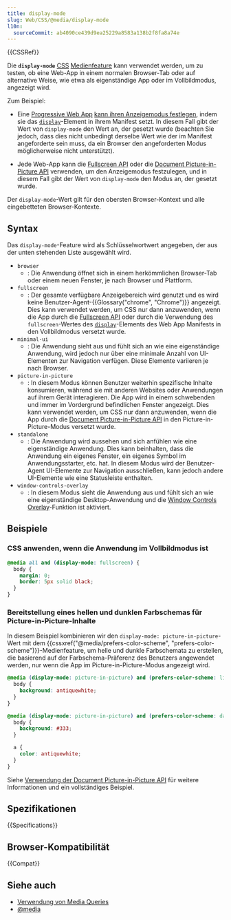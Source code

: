 ```yaml
---
title: display-mode
slug: Web/CSS/@media/display-mode
l10n:
  sourceCommit: ab4090ce439d9ea25229a8583a138b2f8fa8a74e
---
```


{{CSSRef}}

Die **`display-mode`** [CSS](/de/docs/Web/CSS) [Medienfeature](/de/docs/Web/CSS/@media#media_features) kann verwendet werden, um zu testen, ob eine Web-App in einem normalen Browser-Tab oder auf alternative Weise, wie etwa als eigenständige App oder im Vollbildmodus, angezeigt wird.

Zum Beispiel:

- Eine [Progressive Web App](/de/docs/Web/Progressive_web_apps) [kann ihren Anzeigemodus festlegen](/de/docs/Web/Progressive_web_apps/How_to/Create_a_standalone_app), indem sie das [`display`](/de/docs/Web/Manifest/Reference/display)-Element in ihrem Manifest setzt. In diesem Fall gibt der Wert von `display-mode` den Wert an, der gesetzt wurde (beachten Sie jedoch, dass dies nicht unbedingt derselbe Wert wie der im Manifest angeforderte sein muss, da ein Browser den angeforderten Modus möglicherweise nicht unterstützt).

- Jede Web-App kann die [Fullscreen API](/de/docs/Web/API/Fullscreen_API) oder die [Document Picture-in-Picture API](/de/docs/Web/API/Document_Picture-in-Picture_API) verwenden, um den Anzeigemodus festzulegen, und in diesem Fall gibt der Wert von `display-mode` den Modus an, der gesetzt wurde.

Der `display-mode`-Wert gilt für den obersten Browser-Kontext und alle eingebetteten Browser-Kontexte.

## Syntax

Das `display-mode`-Feature wird als Schlüsselwortwert angegeben, der aus der unten stehenden Liste ausgewählt wird.

- `browser`
  - : Die Anwendung öffnet sich in einem herkömmlichen Browser-Tab oder einem neuen Fenster, je nach Browser und Plattform.
- `fullscreen`
  - : Der gesamte verfügbare Anzeigebereich wird genutzt und es wird keine Benutzer-Agent-{{Glossary("chrome", "Chrome")}} angezeigt. Dies kann verwendet werden, um CSS nur dann anzuwenden, wenn die App durch die [Fullscreen API](/de/docs/Web/API/Fullscreen_API) oder durch die Verwendung des `fullscreen`-Wertes des [`display`](/de/docs/Web/Manifest/Reference/display)-Elements des Web App Manifests in den Vollbildmodus versetzt wurde.
- `minimal-ui`
  - : Die Anwendung sieht aus und fühlt sich an wie eine eigenständige Anwendung, wird jedoch nur über eine minimale Anzahl von UI-Elementen zur Navigation verfügen. Diese Elemente variieren je nach Browser.
- `picture-in-picture`
  - : In diesem Modus können Benutzer weiterhin spezifische Inhalte konsumieren, während sie mit anderen Websites oder Anwendungen auf ihrem Gerät interagieren. Die App wird in einem schwebenden und immer im Vordergrund befindlichen Fenster angezeigt. Dies kann verwendet werden, um CSS nur dann anzuwenden, wenn die App durch die [Document Picture-in-Picture API](/de/docs/Web/API/Document_Picture-in-Picture_API) in den Picture-in-Picture-Modus versetzt wurde.
- `standalone`
  - : Die Anwendung wird aussehen und sich anfühlen wie eine eigenständige Anwendung. Dies kann beinhalten, dass die Anwendung ein eigenes Fenster, ein eigenes Symbol im Anwendungsstarter, etc. hat. In diesem Modus wird der Benutzer-Agent UI-Elemente zur Navigation ausschließen, kann jedoch andere UI-Elemente wie eine Statusleiste enthalten.
- `window-controls-overlay`
  - : In diesem Modus sieht die Anwendung aus und fühlt sich an wie eine eigenständige Desktop-Anwendung und die [Window Controls Overlay](/de/docs/Web/API/Window_Controls_Overlay_API)-Funktion ist aktiviert.

## Beispiele

### CSS anwenden, wenn die Anwendung im Vollbildmodus ist

```css
@media all and (display-mode: fullscreen) {
  body {
    margin: 0;
    border: 5px solid black;
  }
}
```

### Bereitstellung eines hellen und dunklen Farbschemas für Picture-in-Picture-Inhalte

In diesem Beispiel kombinieren wir den `display-mode: picture-in-picture`-Wert mit dem {{cssxref("@media/prefers-color-scheme", "prefers-color-scheme")}}-Medienfeature, um helle und dunkle Farbschemata zu erstellen, die basierend auf der Farbschema-Präferenz des Benutzers angewendet werden, nur wenn die App im Picture-in-Picture-Modus angezeigt wird.

```css
@media (display-mode: picture-in-picture) and (prefers-color-scheme: light) {
  body {
    background: antiquewhite;
  }
}

@media (display-mode: picture-in-picture) and (prefers-color-scheme: dark) {
  body {
    background: #333;
  }

  a {
    color: antiquewhite;
  }
}
```

Siehe [Verwendung der Document Picture-in-Picture API](/de/docs/Web/API/Document_Picture-in-Picture_API/Using) für weitere Informationen und ein vollständiges Beispiel.

## Spezifikationen

{{Specifications}}

## Browser-Kompatibilität

{{Compat}}

## Siehe auch

- [Verwendung von Media Queries](/de/docs/Web/CSS/CSS_media_queries/Using_media_queries)
- [@media](/de/docs/Web/CSS/@media)
